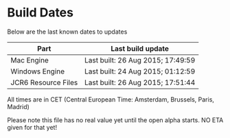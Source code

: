 # Build Dates

Below are the last known dates to updates

Part | Last build update
-----|-----
Mac Engine | Last built: 26 Aug 2015; 17:49:59
Windows Engine | Last built: 24 Aug 2015; 01:12:59
JCR6 Resource Files | Last built: 26 Aug 2015; 17:51:44
All times are in CET (Central European Time: Amsterdam, Brussels, Paris, Madrid)


Please note this file has no real value yet until the open alpha starts. NO ETA given for that yet!
